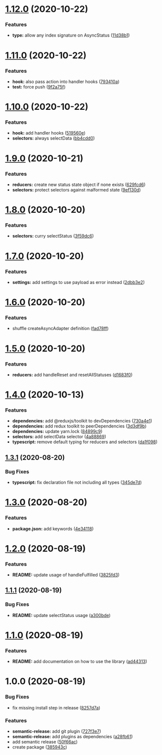 # [1.12.0](https://github.com/Pixeladed/redux-async-adapter/compare/v1.11.0...v1.12.0) (2020-10-22)


### Features

* **type:** allow any index signature on AsyncStatus ([11d38b1](https://github.com/Pixeladed/redux-async-adapter/commit/11d38b16b104e87d0654190da1105a0d1f06d14d))

# [1.11.0](https://github.com/Pixeladed/redux-async-adapter/compare/v1.10.0...v1.11.0) (2020-10-22)


### Features

* **hook:** also pass action into handler hooks ([793410a](https://github.com/Pixeladed/redux-async-adapter/commit/793410ab134e79292a497d23a6b50cb70cf9ad92))
* **test:** force push ([9f2a75f](https://github.com/Pixeladed/redux-async-adapter/commit/9f2a75fc145e6d17b84ed356849651f87a2d6c16))

# [1.10.0](https://github.com/Pixeladed/redux-async-adapter/compare/v1.9.0...v1.10.0) (2020-10-22)


### Features

* **hook:** add handler hooks ([519560e](https://github.com/Pixeladed/redux-async-adapter/commit/519560e02c1e27cabf592c712da2585b9db64410))
* **selectors:** always selectData ([bb4cdd0](https://github.com/Pixeladed/redux-async-adapter/commit/bb4cdd0a3c6987e7a16e4db1bcf1a6ff07d25fb8))

# [1.9.0](https://github.com/Pixeladed/redux-async-adapter/compare/v1.8.0...v1.9.0) (2020-10-21)


### Features

* **reducers:** create new status state object if none exists ([629fcd6](https://github.com/Pixeladed/redux-async-adapter/commit/629fcd66e62d2f96ffb253a3743864a57e54548a))
* **selectors:** protect selectors against malformed state ([9ef130d](https://github.com/Pixeladed/redux-async-adapter/commit/9ef130d2ebc8384be66cb5251d004f315b28a722))

# [1.8.0](https://github.com/Pixeladed/redux-async-adapter/compare/v1.7.0...v1.8.0) (2020-10-20)


### Features

* **selectors:** curry selectStatus ([3f59dc6](https://github.com/Pixeladed/redux-async-adapter/commit/3f59dc634dbfe15931d5134420c43c0bd2a196d5))

# [1.7.0](https://github.com/Pixeladed/redux-async-adapter/compare/v1.6.0...v1.7.0) (2020-10-20)


### Features

* **settings:** add settings to use payload as error instead ([2dbb3e2](https://github.com/Pixeladed/redux-async-adapter/commit/2dbb3e275a32e777452587db34711a30b9aef5d2))

# [1.6.0](https://github.com/Pixeladed/redux-async-adapter/compare/v1.5.0...v1.6.0) (2020-10-20)


### Features

* shuffle createAsyncAdapter definition ([fad78ff](https://github.com/Pixeladed/redux-async-adapter/commit/fad78ff473366255498deb9b116efc9f909e0097))

# [1.5.0](https://github.com/Pixeladed/redux-async-adapter/compare/v1.4.0...v1.5.0) (2020-10-20)


### Features

* **reducers:** add handleReset and resetAllStatuses ([d1683f0](https://github.com/Pixeladed/redux-async-adapter/commit/d1683f0c560737c996d7a190703535041384826f))

# [1.4.0](https://github.com/Pixeladed/redux-async-adapter/compare/v1.3.1...v1.4.0) (2020-10-13)


### Features

* **dependencies:** add @reduxjs/toolkit to devDependencies ([730a4e1](https://github.com/Pixeladed/redux-async-adapter/commit/730a4e180215073752ba82be61db18a48b764bc8))
* **dependencies:** add redux toolkit to peerDependencies ([3d3df9b](https://github.com/Pixeladed/redux-async-adapter/commit/3d3df9bd23a66295302744c48f1f40863ccca181))
* **dependencies:** update yarn.lock ([84899c9](https://github.com/Pixeladed/redux-async-adapter/commit/84899c9cd98899cce975776d63793dc59d0b2358))
* **selectors:** add selectData selector ([4a88869](https://github.com/Pixeladed/redux-async-adapter/commit/4a88869a0dfe273539499e80910ab6714c971025))
* **typescript:** remove default typing for reducers and selectors ([da1f098](https://github.com/Pixeladed/redux-async-adapter/commit/da1f09883a9499f9496d5d5aa52ea67a14a78963))

## [1.3.1](https://github.com/Pixeladed/redux-async-adapter/compare/v1.3.0...v1.3.1) (2020-08-20)


### Bug Fixes

* **typescript:** fix declaration file not including all types ([345de7d](https://github.com/Pixeladed/redux-async-adapter/commit/345de7d799a7df61ed99ce3e75b42933c0eb8c2b))

# [1.3.0](https://github.com/Pixeladed/redux-async-adapter/compare/v1.2.0...v1.3.0) (2020-08-20)


### Features

* **package.json:** add keywords ([4e34118](https://github.com/Pixeladed/redux-async-adapter/commit/4e341185915168fae61268d7732e32c86a71295f))

# [1.2.0](https://github.com/Pixeladed/redux-async-adapter/compare/v1.1.1...v1.2.0) (2020-08-19)


### Features

* **README:** update usage of handleFulfilled ([3825fd3](https://github.com/Pixeladed/redux-async-adapter/commit/3825fd30909f7af4fda10f16e10c47fe4818532b))

## [1.1.1](https://github.com/Pixeladed/redux-async-adapter/compare/v1.1.0...v1.1.1) (2020-08-19)


### Bug Fixes

* **README:** update selectStatus usage ([a300bde](https://github.com/Pixeladed/redux-async-adapter/commit/a300bdeb7940a2dd0e85e10011f6825bbc977b88))

# [1.1.0](https://github.com/Pixeladed/redux-async-adapter/compare/v1.0.0...v1.1.0) (2020-08-19)


### Features

* **README:** add documentation on how to use the library ([ad44313](https://github.com/Pixeladed/redux-async-adapter/commit/ad44313d9670a4a81c613ebaa66dfe6d67bab573))

# 1.0.0 (2020-08-19)


### Bug Fixes

* fix missing install step in release ([8257d7a](https://github.com/Pixeladed/redux-async-adapter/commit/8257d7aa8be45740c44b15639c92278b7decce5b))


### Features

* **semantic-release:** add git plugin ([727f3e7](https://github.com/Pixeladed/redux-async-adapter/commit/727f3e780ab4d022540ca5fa43a4485b02d3745f))
* **semantic-release:** add plugins as dependencies ([a28fb61](https://github.com/Pixeladed/redux-async-adapter/commit/a28fb6164a3fc514a5439e611ea05cfdc941289a))
* add semantic release ([50f66ac](https://github.com/Pixeladed/redux-async-adapter/commit/50f66ac295e8147e45b2ba717ad4e3b5b948daeb))
* create package ([385943c](https://github.com/Pixeladed/redux-async-adapter/commit/385943cce19b3016d87026fe8155a206039bea5d))

